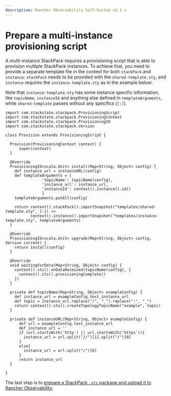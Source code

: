 ```yaml
---
description: Rancher Observability Self-hosted v5.1.x 
---
```


# Prepare a multi-instance provisioning script

A multi-instance StackPack requires a provisioning script that is able to provision multiple StackPack instances. To achieve that, you need to provide a separate template file in the context for both `stackPack` and `instance`; `stackPack` needs to be provided with the `shared-template.sty`, and `instance` requires the `instance-template.sty` as in the example below:

Note that `instance-template.sty` has some instance specific information, like `topicName`, `instanceId` and anything else defined in `templateArguments`, while `shared-template` passes without any specifics \(`[:]`\).

```text
import com.stackstate.stackpack.ProvisioningScript
import com.stackstate.stackpack.ProvisioningContext
import com.stackstate.stackpack.ProvisioningIO
import com.stackstate.stackpack.Version

class Provision extends ProvisioningScript {

  Provision(ProvisioningContext context) {
      super(context)
  }

  @Override
  ProvisioningIO<scala.Unit> install(Map<String, Object> config) {
    def instance_url = instanceURL(config)
    def templateArguments = [
                'topicName': topicName(config),
                'instance_url': instance_url,
                'instanceId': context().instance().id()
                ]
    templateArguments.putAll(config)

    return context().stackPack().importSnapshot("templates/shared-template.sty", [:]) >>
           context().instance().importSnapshot("templates/instance-template.sty", templateArguments)
  }

  @Override
  ProvisioningIO<scala.Unit> upgrade(Map<String, Object> config, Version current) {
    return install(config)
  }

  @Override
  void waitingForData(Map<String, Object> config) {
    context().sts().onDataReceived(topicName(config), {
      context().sts().provisioningComplete()
    })
  }

  private def topicName(Map<String, Object> exampleConfig) {
    def instance_url = exampleConfig.test_instance_url
    def topic = instance_url.replace("/", "_").replace(":", "_")
    return context().sts().createTopologyTopicName("example", topic)
  }

  private def instanceURL(Map<String, Object> exampleConfig) {
      def url = exampleConfig.test_instance_url
      def instance_url = ''
      if (url.startsWith('http') || url.startsWith('https')){
        instance_url = url.split("//")[1].split("/")[0]
      }
      else{
        instance_url = url.split("/")[0]
      }
      return instance_url
  }

}
```

The last step is to [prepare a StackPack `.sts` package and upload it to Rancher Observability.](prepare_multi-instance_provisioning_script.md)

